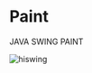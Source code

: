 # Paint
JAVA SWING PAINT

![hiswing](https://cloud.githubusercontent.com/assets/16848490/19928277/7fa00fe6-a106-11e6-8ad7-c55d6c7a150f.png)


